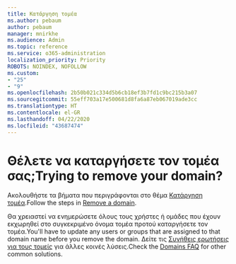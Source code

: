```yaml
---
title: Κατάργηση τομέα
ms.author: pebaum
author: pebaum
manager: mnirkhe
ms.audience: Admin
ms.topic: reference
ms.service: o365-administration
localization_priority: Priority
ROBOTS: NOINDEX, NOFOLLOW
ms.custom:
- "25"
- "9"
ms.openlocfilehash: 2b50b021c334d5b6cb18ef3b7fd1c9bc215b3a07
ms.sourcegitcommit: 55eff703a17e500681d8fa6a87eb067019ade3cc
ms.translationtype: HT
ms.contentlocale: el-GR
ms.lasthandoff: 04/22/2020
ms.locfileid: "43687474"
---
```

# <a name="trying-to-remove-your-domain"></a><span data-ttu-id="a002f-102">Θέλετε να καταργήσετε τον τομέα σας;</span><span class="sxs-lookup"><span data-stu-id="a002f-102">Trying to remove your domain?</span></span>

<span data-ttu-id="a002f-103">Ακολουθήστε τα βήματα που περιγράφονται στο θέμα [Κατάργηση τομέα](https://docs.microsoft.com/office365/admin/get-help-with-domains/remove-a-domain).</span><span class="sxs-lookup"><span data-stu-id="a002f-103">Follow the steps in [Remove a domain](https://docs.microsoft.com/office365/admin/get-help-with-domains/remove-a-domain).</span></span>
  
<span data-ttu-id="a002f-104">Θα χρειαστεί να ενημερώσετε όλους τους χρήστες ή ομάδες που έχουν εκχωρηθεί στο συγκεκριμένο όνομα τομέα προτού καταργήσετε τον τομέα.</span><span class="sxs-lookup"><span data-stu-id="a002f-104">You'll have to update any users or groups that are assigned to that domain name before you remove the domain.</span></span> <span data-ttu-id="a002f-105">Δείτε τις [Συνήθεις ερωτήσεις για τους τομείς](https://docs.microsoft.com/office365/admin/setup/domains-faq) για άλλες κοινές λύσεις.</span><span class="sxs-lookup"><span data-stu-id="a002f-105">Check the [Domains FAQ](https://docs.microsoft.com/office365/admin/setup/domains-faq) for other common solutions.</span></span>
  